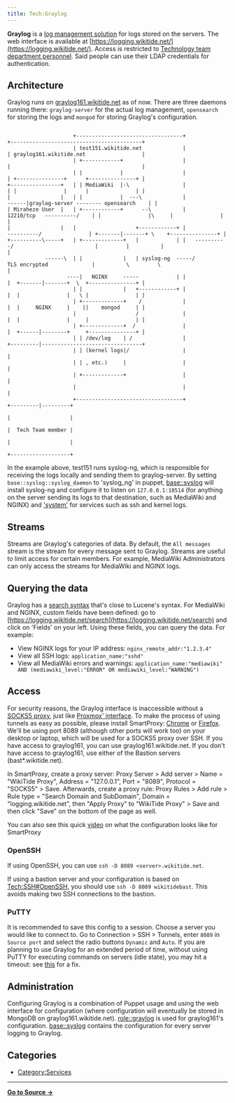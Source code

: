 ```yaml
---
title: Tech:Graylog
---
```


**Graylog** is a [log management solution](https://www.graylog.org/) for logs stored on the servers. The web interface is available at [https://logging.wikitide.net/](https://logging.wikitide.net/). Access is restricted to [Technology team department personnel](/tech-docs/techvolunteers). Said people can use their LDAP credentials for authentication.

## Architecture 

Graylog runs on [graylog161.wikitide.net](/tech-docs/techgraylog161) as of now. There are three daemons running there: `graylog-server` for the actual log management, `opensearch` for storing the logs and `mongod` for storing Graylog's configuration.

```
                                                                                                                  
                     +----------------------------------+                                        +------------------------------------------+
                     | test151.wikitide.net             |                                        | graylog161.wikitide.net                  |
                     | +------------+                   |                                        |                                          |
                     | |            |                   |                                        | +---------------+      +---------------+ |
+----------------+   | | MediaWiki  |-\                 |                                        | |               |      |               | |
|                |   | |            |  ---\             |                                    ------|graylog-server -------- opensearch    | |
| Miraheze User  |   | +------------+      --\          |             12210/tcp   ----------/    | |               |\     |               | |
|                |   |                   +------------+ |              ----------/               | +-------|-------+ \    +---------------+ |
+----------\-----+   | +-------------+   |            | |   ----------/                          |         |          |                     |
            ------\  | |             |   | syslog-ng  -----/          TLS encrypted              |          \         \                     |
                   ----|   NGINX     -----            | |                                        |  +-------|-------+  \  +---------------+ |
                     | |             |   +------------+ |                                        |  |               |   \ |               | |
                     | +-------------+    /             |                                        |  |     NGINX     |    ||    mongod     | |
                     |                   /              |                                        |  |               |     |               | |
                     | +-------------+  /               |                                        |  +------|--------+     +---------------+ |
                     | | /dev/log    | /                |                                        +---------|--------------------------------+
                     | | (kernel logs|/                 |                                                  |                                 
                     | | , etc.)     |                  |                                                  |                                 
                     | +-------------+                  |                                                  |                                 
                     |                                  |                                                  |                                 
                     +----------------------------------+                                        +---------|---------+                       
                                                                                                 |                   |                       
                                                                                                 |  Tech Team member |                       
                                                                                                 |                   |                       
                                                                                                 +-------------------+                       
```

In the example above, test151 runs syslog-ng, which is responsible for receiving the logs locally and sending them to graylog-server. By setting `base::syslog::syslog_daemon` to 'syslog_ng' in puppet, [base::syslog](https://github.com/miraheze/puppet/blob/master/modules/base/manifests/syslog.pp) will install syslog-ng and configure it to listen on `127.0.0.1:10514` (for anything on the server sending its logs to that destination, such as MediaWiki and NGINX) and ['system'](https://www.syslog-ng.com/technical-documents/doc/syslog-ng-open-source-edition/3.22/administration-guide/26) for services such as ssh and kernel logs.

## Streams 

Streams are Graylog's categories of data. By default, the `All messages` stream is the stream for every message sent to Graylog. Streams are useful to limit access for certain members. For example, MediaWiki Administrators can only access the streams for MediaWiki and NGINX logs.

## Querying the data 

Graylog has a [search syntax](https://docs.graylog.org/en/4.0/pages/searching/query_language.html) that's close to Lucene's syntax. For MediaWiki and NGINX, custom fields have been defined: go to [https://logging.wikitide.net/search](https://logging.wikitide.net/search) and click on 'Fields' on your left. Using these fields, you can query the data. For example:

* View NGINX logs for your IP address: `nginx_remote_addr:"1.2.3.4"`
* View all SSH logs: `application_name:"sshd"`
* View all MediaWiki errors and warnings: `application_name:"mediawiki" AND (mediawiki_level:"ERROR" OR mediawiki_level:"WARNING")`

## Access 

For security reasons, the Graylog interface is inaccessible without a [SOCKS5 proxy](https://meta.miraheze.org/wiki/w:SOCKS#SOCKS5), just like [Proxmox' interface](/tech-docs/techproxmox). To make the process of using tunnels as easy as possible, please install SmartProxy: [Chrome](https://chrome.google.com/webstore/detail/smartproxy/jogcnplbkgkfdakgdenhlpcfhjioidoj?hl=nl) or [Firefox](https://addons.mozilla.org/en-US/firefox/addon/smartproxy/). We'll be using port 8089 (although other ports will work too) on your desktop or laptop, which will be used for a SOCKS5 proxy over SSH. If you have access to graylog161, you can use graylog161.wikitide.net. If you don't have access to graylog161, use either of the Bastion servers (bast*.wikitide.net).

In SmartProxy, create a proxy server: Proxy Server > Add server > Name = "WikiTide Proxy", Address = "127.0.0.1", Port = "8089", Protocol = "SOCKS5" > Save. Afterwards, create a proxy rule: Proxy Rules > Add rule > Rule type = "Search Domain and SubDomain", Domain = "logging.wikitide.net", then "Apply Proxy" to "WikiTide Proxy" > Save and then click "Save" on the bottom of the page as well.

You can also see this quick [video](https://imgur.com/a/yca7doi) on what the configuration looks like for SmartProxy

### OpenSSH 

If using OpenSSH, you can use `ssh -D 8089 <server>.wikitide.net`.

If using a bastion server and your configuration is based on [Tech:SSH#OpenSSH](/tech-docs/techssh#openssh), you should use `ssh -D 8089 wikitidebast`. This avoids making two SSH connections to the bastion.

### PuTTY 

It is recommended to save this config to a session. Choose a server you would like to connect to. Go to Connection > SSH > Tunnels, enter `8089` in `Source port` and select the radio buttons `Dynamic` and `Auto`. If you are planning to use Graylog for an extended period of time, without using PuTTY for executing commands on servers (idle state), you may hit a timeout: see [this](https://askubuntu.com/questions/254750/how-to-make-putty-ssh-connection-never-to-timeout-when-user-is-idle) for a fix.

## Administration 

Configuring Graylog is a combination of Puppet usage and using the web interface for configuration (where configuration will eventually be stored in MongoDB on graylog161.wikitide.net). [role::graylog](https://github.com/miraheze/puppet/blob/master/modules/role/manifests/graylog.pp) is used for graylog161's configuration. [base::syslog](https://github.com/miraheze/puppet/blob/master/modules/base/manifests/syslog.pp) contains the configuration for every server logging to Graylog.

## Categories

* [Category:Services](https://meta.miraheze.org/wiki/Category:Services)

----
**[Go to Source &rarr;](https://meta.miraheze.org/wiki/Tech:Graylog)**